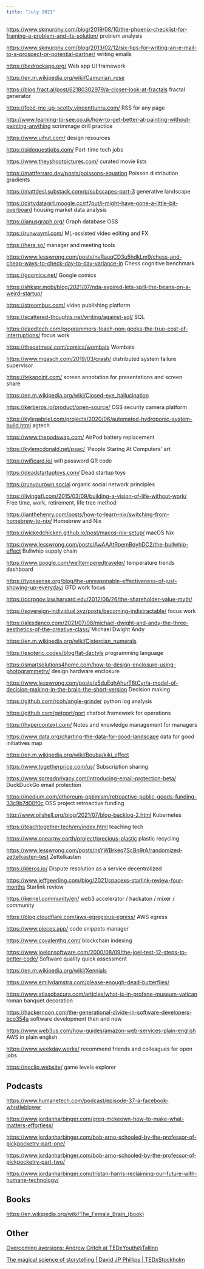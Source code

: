 ```yaml
---
title: "July 2021"
---
```


https://www.skmurphy.com/blog/2019/08/10/the-phoenix-checklist-for-framing-a-problem-and-its-solution/ problem analysis

https://www.skmurphy.com/blog/2013/02/12/six-tips-for-writing-an-e-mail-to-a-prospect-or-potential-partner/ writing emails

https://bedrockapp.org/ Web app UI framework

https://en.m.wikipedia.org/wiki/Camunian_rose

https://blog.fract.al/post/62180302979/a-closer-look-at-fractals fractal generator

https://feed-me-up-scotty.vincenttunru.com/ RSS for any page

http://www.learning-to-see.co.uk/how-to-get-better-at-painting-without-painting-anything scrimmage drill practice

https://www.uihut.com/ design resources

https://sidequestjobs.com/ Part-time tech jobs

https://www.theyshootpictures.com/ curated movie lists

https://mattferraro.dev/posts/poissons-equation Poisson distribution gradients

https://mattdesl.substack.com/p/subscapes-part-3 generative landscape

https://dirtydatagirl.moogle.cc/rf7put/i-might-have-gone-a-little-bit-overboard housing market data analysis

https://janusgraph.org/ Graph database OSS

https://runwayml.com/ ML-assisted video editing and FX

https://hera.so/ manager and meeting tools

https://www.lesswrong.com/posts/nvRauqCD3u5hdkLm9/chess-and-cheap-ways-to-check-day-to-day-variance-in Chess cognitive benchmark

https://goomics.net/ Google comics

https://shkspr.mobi/blog/2021/07/nda-expired-lets-spill-the-beans-on-a-weird-startup/

https://streambus.com/ video publishing platform

https://scattered-thoughts.net/writing/against-sql/ SQL

https://daedtech.com/programmers-teach-non-geeks-the-true-cost-of-interruptions/ focus work

https://theoatmeal.com/comics/wombats Wombats

https://www.mgasch.com/2019/03/crash/ distributed system failure supervisor

https://tekapoint.com/ screen annotation for presentations and screen share

https://en.m.wikipedia.org/wiki/Closed-eye_hallucination

https://kerberos.io/product/open-source/ OSS security camera platform

https://kylegabriel.com/projects/2020/06/automated-hydroponic-system-build.html agtech

https://www.thepodswap.com/ AirPod battery replacement

https://kylemcdonald.net/psac/ 'People Staring At Computers' art

https://wificard.io/ wifi password QR code

https://deadstartuptoys.com/ Dead startup toys

https://runyourown.social organic social network principles

https://livingafi.com/2015/03/09/building-a-vision-of-life-without-work/ Free time, work, retirement, life tree method

https://ianthehenry.com/posts/how-to-learn-nix/switching-from-homebrew-to-nix/ Homebrew and Nix

https://wickedchicken.github.io/post/macos-nix-setup/ macOS Nix

https://www.lesswrong.com/posts/AwAAAtRpemBqyhDC2/the-bullwhip-effect  Bullwhip supply chain

https://www.google.com/welltemperedtraveler/ temperature trends dashboard

https://typesense.org/blog/the-unreasonable-effectiveness-of-just-showing-up-everyday/ GTD work focus

https://corpgov.law.harvard.edu/2012/06/26/the-shareholder-value-myth/

https://sovereign-individual.xyz/posts/becoming-indistractable/ focus work

https://alexdanco.com/2021/07/08/michael-dwight-and-andy-the-three-aesthetics-of-the-creative-class/ Michael Dwight Andy

https://en.m.wikipedia.org/wiki/Cistercian_numerals

https://esoteric.codes/blog/fat-dactyls programming language

https://smartsolutions4home.com/how-to-design-enclosure-using-photogrammetry/ design hardware enclosure

https://www.lesswrong.com/posts/e5duEqhAhurT8tCyr/a-model-of-decision-making-in-the-brain-the-short-version Decision making

https://github.com/rcoh/angle-grinder python log analysis

https://github.com/getgort/gort chatbot framework for operations

https://hypercontext.com/ Notes and knowledge management for managers

https://www.data.org/charting-the-data-for-good-landscape data for good initiatives map

https://en.m.wikipedia.org/wiki/Bouba/kiki_effect

https://www.togetherprice.com/us/ Subscription sharing

https://www.spreadprivacy.com/introducing-email-protection-beta/ DuckDuckGo email protection

https://medium.com/ethereum-optimism/retroactive-public-goods-funding-33c9b7d00f0c OSS project retroactive funding

http://www.oilshell.org/blog/2021/07/blog-backlog-2.html Kubernetes

https://teachtogether.tech/en/index.html teaching tech

https://www.onearmy.earth/project/precious-plastic plastic recycling

https://www.lesswrong.com/posts/nsYWBrkeq7ScBn9rA/randomized-zettelkasten-test Zettelkasten

https://kleros.io/ Dispute resolution as a service decentralized

https://www.jeffgeerling.com/blog/2021/spacexs-starlink-review-four-months Starlink review

https://kernel.community/en/ web3 accelerator / hackaton / mixer / community

https://blog.cloudflare.com/aws-egregious-egress/ AWS egress

https://www.pieces.app/ code snippets manager

https://www.covalenthq.com/ blockchain indexing

https://www.joelonsoftware.com/2000/08/09/the-joel-test-12-steps-to-better-code/ Software quality quick assessment

https://en.m.wikipedia.org/wiki/Xennials

https://www.emilydamstra.com/please-enough-dead-butterflies/

https://www.atlasobscura.com/articles/what-is-in-profane-museum-vatican roman banquet decoration

https://hackernoon.com/the-generational-divide-in-software-developers-bco354a software development then and now

https://www.web3us.com/how-guides/amazon-web-services-plain-english AWS in plain english

https://www.weekday.works/ recommend friends and colleagues for open jobs

https://noclip.website/ game levels explorer

## Podcasts

https://www.humanetech.com/podcast/episode-37-a-facebook-whistleblower

https://www.jordanharbinger.com/greg-mckeown-how-to-make-what-matters-effortless/

https://www.jordanharbinger.com/bob-arno-schooled-by-the-professor-of-pickpocketry-part-one/

https://www.jordanharbinger.com/bob-arno-schooled-by-the-professor-of-pickpocketry-part-two/

https://www.jordanharbinger.com/tristan-harris-reclaiming-our-future-with-humane-technology/

## Books

https://en.wikipedia.org/wiki/The_Female_Brain_(book)

## Other

[Overcoming aversions: Andrew Critch at TEDxYouth@Tallinn](https://youtu.be/k255UjGEO_c)

[The magical science of storytelling | David JP Phillips | TEDxStockholm](https://youtu.be/Nj-hdQMa3uA)
